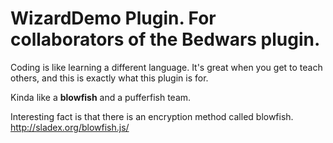 # WizardDemo Plugin. For collaborators of the Bedwars plugin.

Coding is like learning a different language. 
It's great when you get to teach others, and this is exactly what this plugin is for.

Kinda like a **blowfish** and a pufferfish team.

Interesting fact is that there is an encryption method called blowfish.
http://sladex.org/blowfish.js/
